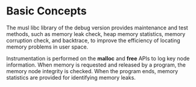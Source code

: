 # Basic Concepts

The musl libc library of the debug version provides maintenance and test methods, such as memory leak check, heap memory statistics, memory corruption check, and backtrace, to improve the efficiency of locating memory problems in user space.

Instrumentation is performed on the  **malloc**  and  **free**  APIs to log key node information. When memory is requested and released by a program, the memory node integrity is checked. When the program ends, memory statistics are provided for identifying memory leaks.

